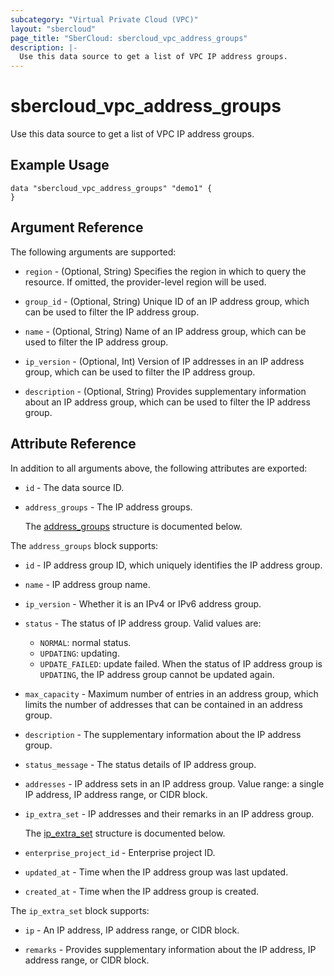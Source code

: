 ```yaml
---
subcategory: "Virtual Private Cloud (VPC)"
layout: "sbercloud"
page_title: "SberCloud: sbercloud_vpc_address_groups"
description: |-
  Use this data source to get a list of VPC IP address groups.
---
```


# sbercloud_vpc_address_groups

Use this data source to get a list of VPC IP address groups.

## Example Usage

```hcl
data "sbercloud_vpc_address_groups" "demo1" {
}
```

## Argument Reference

The following arguments are supported:

* `region` - (Optional, String) Specifies the region in which to query the resource.
  If omitted, the provider-level region will be used.

* `group_id` - (Optional, String) Unique ID of an IP address group, which can be used to filter the IP address group.

* `name` - (Optional, String) Name of an IP address group, which can be used to filter the IP address group.

* `ip_version` - (Optional, Int) Version of IP addresses in an IP address group,
  which can be used to filter the IP address group.

* `description` - (Optional, String) Provides supplementary information about an IP address group,
  which can be used to filter the IP address group.

## Attribute Reference

In addition to all arguments above, the following attributes are exported:

* `id` - The data source ID.

* `address_groups` - The IP address groups.

  The [address_groups](#address_groups_struct) structure is documented below.

<a name="address_groups_struct"></a>
The `address_groups` block supports:

* `id` - IP address group ID, which uniquely identifies the IP address group.

* `name` - IP address group name.

* `ip_version` - Whether it is an IPv4 or IPv6 address group.

* `status` - The status of IP address group.
  Valid values are:
    + `NORMAL`: normal status.
    + `UPDATING`: updating.
    + `UPDATE_FAILED`: update failed.
  When the status of IP address group is `UPDATING`, the IP address group cannot be updated again.

* `max_capacity` - Maximum number of entries in an address group,
  which limits the number of addresses that can be contained in an address group.

* `description` - The supplementary information about the IP address group.

* `status_message` - The status details of IP address group.

* `addresses` - IP address sets in an IP address group.
  Value range: a single IP address, IP address range, or CIDR block.

* `ip_extra_set` - IP addresses and their remarks in an IP address group.

  The [ip_extra_set](#address_groups_ip_extra_set_struct) structure is documented below.

* `enterprise_project_id` - Enterprise project ID.

* `updated_at` - Time when the IP address group was last updated.

* `created_at` - Time when the IP address group is created.

<a name="address_groups_ip_extra_set_struct"></a>
The `ip_extra_set` block supports:

* `ip` - An IP address, IP address range, or CIDR block.

* `remarks` - Provides supplementary information about the IP address, IP address range, or CIDR block.
